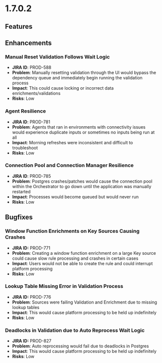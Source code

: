# 1.7.0.2

## Features



## Enhancements

### Manual Reset Validation Follows Wait Logic

* **JIRA ID**: PROD-588
* **Problem**: Manually resetting validation through the UI would bypass the dependency queue and immediately begin running the validation process
* **Impact**: This could cause locking or incorrect data enrichments/validations
* **Risks**: Low

### Agent Resilience

* **JIRA ID**: PROD-781
* **Problem**: Agents that ran in environments with connectivity issues would experience duplicate inputs or sometimes no inputs being run at all
* **Impact**: Morning refreshes were inconsistent and difficult to troubleshoot
* **Risks**: Low

### Connection Pool and Connection Manager Resilience

* **JIRA ID**: PROD-785
* **Problem**: Postgres crashes/patches would cause the connection pool within the Orchestrator to go down until the application was manually restarted
* **Impact**: Processes would become queued but would never run
* **Risks**: Low

## Bugfixes

### Window Function Enrichments on Key Sources Causing Crashes

* **JIRA ID:** PROD-771
* **Problem**: Creating a window function enrichment on a large Key source could cause slow rule processing and crashes in certain cases
* **Impact**: Users would not be able to create the rule and could interrupt platform processing
* **Risks**: Low

### Lookup Table Missing Error in Validation Process

* **JIRA ID:** PROD-776
* **Problem**: Sources were failing Validation and Enrichment due to missing lookup tables
* **Impact**: This would cause platform processing to be held up indefinitely
* **Risks**: Low

### Deadlocks in Validation due to Auto Reprocess Wait Logic

* **JIRA ID:** PROD-827
* **Problem**: Auto reprocessing would fail due to deadlocks in Postgres
* **Impact**: This would cause platform processing to be held up indefinitely
* **Risks**: Low

### 












